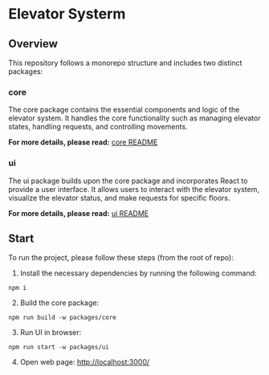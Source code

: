 # Elevator Systerm

## Overview

This repository follows a monorepo structure and includes two distinct packages:

### core
The core package contains the essential components and logic of the elevator system. It handles the core functionality such as managing elevator states, handling requests, and controlling movements.

**For more details, please read:** [core README](./packages/core/README.md)

### ui
The ui package builds upon the core package and incorporates React to provide a user interface. It allows users to interact with the elevator system, visualize the elevator status, and make requests for specific floors.

**For more details, please read:** [ui README](./packages/ui/README.md)

## Start

To run the project, please follow these steps (from the root of repo):

1. Install the necessary dependencies by running the following command:

```
npm i
```

2. Build the core package:
```
npm run build -w packages/core
```

3. Run UI in browser:
```
npm run start -w packages/ui  
```

4. Open web page: [http://localhost:3000/](http://localhost:3000/)